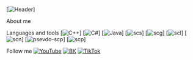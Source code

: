 [![Header](https://github.com/Taramin/Taramin/blob/main/assets/Wolf_610.JPG)]

About me

Languages and tools
[![C++](https://img.shields.io/badge/-C++-085371?style=for-the-badge&logo=C%2b%2b&logoColor=756389)]
[![C#](https://img.shields.io/badge/-C%23-085371?style=for-the-badge&logo=C%23&logoColor=756389)]
[![Java](https://img.shields.io/badge/-Java-085371?style=for-the-badge&logo=java&logoColor=181818)]
[![scs](https://img.shields.io/badge/-scs-085371?style=for-the-badge&logo=scs&logoColor=723561)]
[![scg](https://img.shields.io/badge/-scg-085371?style=for-the-badge&logo=scg&logoColor=756389)]
[![scl](https://img.shields.io/badge/-scl-085371?style=for-the-badge&logo=scl&logoColor=756389)]
[![scn](https://img.shields.io/badge/-scn-085371?style=for-the-badge&logo=scn&logoColor=756389)]
[![psevdo-scp](https://img.shields.io/badge/-psevdo-scp-085371?style=for-the-badge&logo=psevdo-scp&logoColor=756389)]
[![scp](https://img.shields.io/badge/-scp-085371?style=for-the-badge&logo=scp&logoColor=756389)]

Follow me
[![YouTube](https://img.shields.io/badge/-YouTube-085371?style=for-the-badge&logo=YouTube&logoColor=756389)](https://www.youtube.com/channel/UCAOtE1V7Ots4DjM8JLlrYgg)
[![ВК](https://img.shields.io/badge/-ВК-085371?style=for-the-badge&logo=ВК&logoColor=756389)](https://vk.com/tara2001)
[![TikTok](https://img.shields.io/badge/-TikTok-085371?style=for-the-badge&logo=TikTok&logoColor=756389)](https://www.tiktok.com/@dtaramin?lang=ru)

